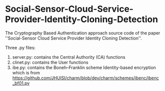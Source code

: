 # Social-Sensor-Cloud-Service-Provider-Identity-Cloning-Detection
The Cryptography Based Authentication approach source code of the paper ''Social-Sensor Cloud Service Provider Identity Cloning Detection''.


Three .py files:
1. server.py: contains the Central Authority (CA) functions  
2. clinet.py: contains the User functions
3. ibe.py: contains the Boneh–Franklin scheme Identity-based encryption which is from  https://github.com/JHUISI/charm/blob/dev/charm/schemes/ibenc/ibenc_bf01.py
